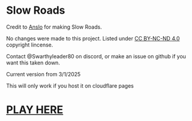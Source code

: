 # Slow Roads
Credit to <a href="https://anslo.dev" target="_blank">Anslo</a> for making Slow Roads.

No changes were made to this project. Listed under <a href="https://creativecommons.org/licenses/by-nc-nd/4.0/" target="_blank">CC BY-NC-ND 4.0</a> copyright lincense. 

Contact @Swarthyleader80 on discord, or make an issue on github if you want this taken down.

Current version from 3/1/2025

This will only work if you host it on cloudflare pages

# <a href="https://slow-roads.pages.dev" target="_blank">PLAY HERE</a>
